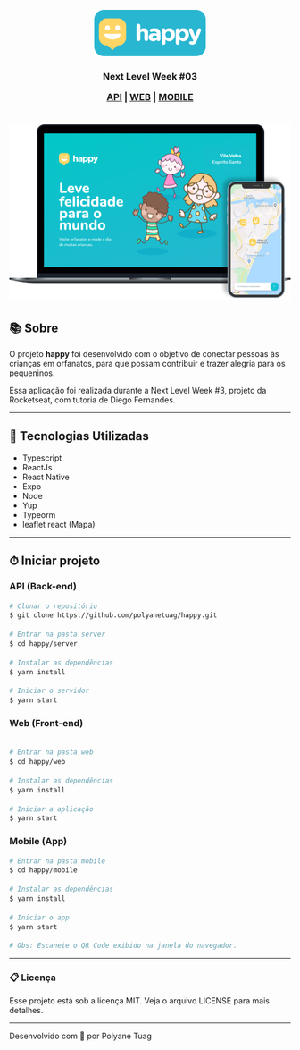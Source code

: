 <p align="center">
  <img width= '200' src=".github/happy-logo.png">
</p>


<h3 align="center"> Next Level Week #03 

 [API](##-API-(Back-end)) | [WEB](##-WEB-(Front-end)) | [MOBILE](##-MOBILE-(App))
 
</h3>

<h1 align="center">
    <img width= '700' src=".github/happy-interface.png">
</h1>

## 📚 Sobre 

O projeto **happy** foi desenvolvido com o objetivo de conectar pessoas às crianças em orfanatos, para que possam contribuir e trazer alegria para os pequeninos.

Essa aplicação foi realizada durante a Next Level Week #3, projeto da Rocketseat, com tutoria de Diego Fernandes.

---


## 🚀 Tecnologias Utilizadas

- Typescript
- ReactJs
- React Native
- Expo
- Node
- Yup
- Typeorm
- leaflet react (Mapa)

---

## ⏱ Iniciar projeto 

### API (Back-end)


```bash
# Clonar o repositório
$ git clone https://github.com/polyanetuag/happy.git 

# Entrar na pasta server 
$ cd happy/server

# Instalar as dependências
$ yarn install

# Iniciar o servidor
$ yarn start

```

### Web (Front-end)

```bash

# Entrar na pasta web 
$ cd happy/web

# Instalar as dependências
$ yarn install

# Iniciar a aplicação
$ yarn start

```

### Mobile (App)

```bash
# Entrar na pasta mobile
$ cd happy/mobile

# Instalar as dependências
$ yarn install

# Iniciar o app
$ yarn start

# Obs: Escaneie o QR Code exibido na janela do navegador.
```

---

### 📋 Licença

Esse projeto está sob a licença MIT. Veja o arquivo LICENSE para mais detalhes.


---
Desenvolvido com 💜 por Polyane Tuag
